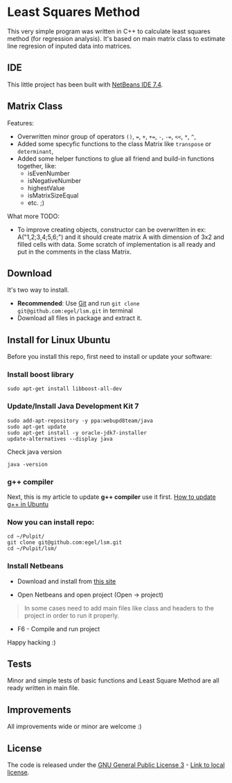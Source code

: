 # Least Squares Method
This very simple program was written in C++ to calculate least squares method (for regression analysis).
It's based on main matrix class to estimate line regresion of inputed data into matrices.


## IDE
This little project has been built with [NetBeans IDE 7.4](https://netbeans.org/).


## Matrix Class
Features:

  - Overwritten minor group of operators `()`, `=`, `+`, `+=`, `-`, `-=`, `<<`, `*`, `^`,
  - Added some specyfic functions to the class Matrix like `transpose` or `determinant`,
  - Added some helper functions to glue all friend and build-in functions together, like:
    * isEvenNumber
    * isNegativeNumber
    * highestValue
    * isMatrixSizeEqual
    * etc. ;)

What more TODO:

  - To improve creating objects, constructor can be overwritten in ex: A("1,2;3,4;5,6;") and it should create matrix A with dimension of 3x2 and filled cells with data. Some scratch of implementation is all ready and put in the comments in the class Matrix.


## Download

It's two way to install.

  - **Recommended**: Use [Git](http://git-scm.com/) and run `git clone git@github.com:egel/lsm.git` in terminal
  - Download all files in package and extract it.


## Install for Linux Ubuntu
Before you install this repo, first need to install or update your software:

### Install boost library
```
sudo apt-get install libboost-all-dev
```

### Update/Install Java Development Kit 7
```
sudo add-apt-repository -y ppa:webupd8team/java
sudo apt-get update
sudo apt-get install -y oracle-jdk7-installer
update-alternatives --display java
```
Check java version

```
java -version
```

### g++ compiler
Next, this is my article to update **g++ compiler** use it first. [How to update g++ in Ubuntu](http://blog.egel.pl/aktualizacja-kompilatora-gcc-oraz-g-na-ubuntu/)

### Now you can install repo:

```
cd ~/Pulpit/
git clone git@github.com:egel/lsm.git
cd ~/Pulpit/lsm/
```

### Install Netbeans
 * Download and install from [this site](https://netbeans.org/downloads/)

 * Open Netbeans and open project (Open -> project)

> In some cases need to add main files like class and headers to the project in
order to run it properly.

 * F6 - Compile and run project

Happy hacking :)


## Tests
Minor and simple tests of basic functions and Least Square Method are all ready written in main file.


## Improvements
All improvements wide or minor are welcome :)


## License
The code is released under the [GNU General Public License 3](http://www.gnu.org/copyleft/gpl.html) - [Link to local license](https://github.com/egel/lsm/blob/master/LICENSE
).
